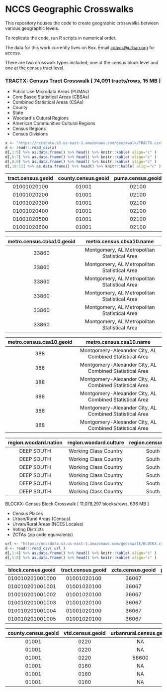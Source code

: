 # NCCS Geographic Crosswalks

This repository houses the code to create geographic crosswalks between various geographic levels. 

To replicate the code, run R scripts in numerical order.

The data for this work currently lives on Box. Email cdavis@urban.org for access.

There are two crosswalk types included; one at the census block level and one at the census tract level. 

### TRACTX: Census Tract Crosswalk [ 74,091 tracts/rows, 15 MB ]

  - Public Use Microdata Areas (PUMAs)
  - Core Based Statistical Areas (CBSAs)
  - Combined Statistical Areas (CSAs)
  - County
  - State
  - Woodard's Cutural Regions
  - American Communities Cultural Regions
  - Census Regions
  - Census Divisions

```r
x <- "https://nccsdata.s3.us-east-1.amazonaws.com/geo/xwalk/TRACTX.csv"
d <- readr::read_csv(x)
d[,1:5] %>% as.data.frame() %>% head() %>% knitr::kable( align="c" )
d[,6:7] %>% as.data.frame() %>% head() %>% knitr::kable( align="c" )
d[,8:9] %>% as.data.frame() %>% head() %>% knitr::kable( align="c" )
d[,10:13] %>% as.data.frame() %>% head() %>% knitr::kable( align="c" )
```

| tract.census.geoid | county.census.geoid | puma.census.geoid | state.census.geoid | state.census.name |
|:------------------:|:-------------------:|:-----------------:|:------------------:|:-----------------:|
|    01001020100     |        01001        |       02100       |         01         |      Alabama      |
|    01001020200     |        01001        |       02100       |         01         |      Alabama      |
|    01001020300     |        01001        |       02100       |         01         |      Alabama      |
|    01001020400     |        01001        |       02100       |         01         |      Alabama      |
|    01001020500     |        01001        |       02100       |         01         |      Alabama      |
|    01001020600     |        01001        |       02100       |         01         |      Alabama      |


| metro.census.cbsa10.geoid |           metro.census.cbsa10.name           |
|:-------------------------:|:--------------------------------------------:|
|           33860           | Montgomery, AL Metropolitan Statistical Area |
|           33860           | Montgomery, AL Metropolitan Statistical Area |
|           33860           | Montgomery, AL Metropolitan Statistical Area |
|           33860           | Montgomery, AL Metropolitan Statistical Area |
|           33860           | Montgomery, AL Metropolitan Statistical Area |
|           33860           | Montgomery, AL Metropolitan Statistical Area |



| metro.census.csa10.geoid |                 metro.census.csa10.name                 |
|:------------------------:|:-------------------------------------------------------:|
|           388            | Montgomery-Alexander City, AL Combined Statistical Area |
|           388            | Montgomery-Alexander City, AL Combined Statistical Area |
|           388            | Montgomery-Alexander City, AL Combined Statistical Area |
|           388            | Montgomery-Alexander City, AL Combined Statistical Area |
|           388            | Montgomery-Alexander City, AL Combined Statistical Area |
|           388            | Montgomery-Alexander City, AL Combined Statistical Area |


| region.woodard.nation | region.woodard.culture | region.census.main | region.census.division |
|:---------------------:|:----------------------:|:------------------:|:----------------------:|
|      DEEP SOUTH       | Working Class Country  |       South        |   East South Central   |
|      DEEP SOUTH       | Working Class Country  |       South        |   East South Central   |
|      DEEP SOUTH       | Working Class Country  |       South        |   East South Central   |
|      DEEP SOUTH       | Working Class Country  |       South        |   East South Central   |
|      DEEP SOUTH       | Working Class Country  |       South        |   East South Central   |
|      DEEP SOUTH       | Working Class Country  |       South        |   East South Central   |


BLOCKX: Census Block Crosswalk [ 11,078,297 blocks/rows, 636 MB ]

  - Census Places
  - Urban/Rural Areas (Census)
  - Urvan/Rural Areas (NCES Locales)
  - Voting Districts
  - ZCTAs (zip code equivalents)

```r
url <- "https://nccsdata.s3.us-east-1.amazonaws.com/geo/xwalk/BLOCKX.csv"
d <- readr::read_csv( url )
d[,1:4] %>% as.data.frame() %>% head() %>% knitr::kable( align="c" )
d[,5:8] %>% as.data.frame() %>% head() %>% knitr::kable( align="c" )
```

| block.census.geoid | tract.census.geoid | zcta.census.geoid | place.census.geoid |
|:------------------:|:------------------:|:-----------------:|:------------------:|
|  010010201001000   |    01001020100     |       36067       |      0162328       |
|  010010201001001   |    01001020100     |       36067       |      0162328       |
|  010010201001002   |    01001020100     |       36067       |      0162328       |
|  010010201001003   |    01001020100     |       36067       |      0162328       |
|  010010201001004   |    01001020100     |       36067       |      0162328       |
|  010010201001005   |    01001020100     |       36067       |      0162328       |


| county.census.geoid | vtd.census.geoid | urbanrural.census.geoid | urbanrural.nces.geoid |
|:-------------------:|:----------------:|:-----------------------:|:---------------------:|
|        01001        |       0220       |           NA            |          NA           |
|        01001        |       0220       |           NA            |          41           |
|        01001        |       0220       |          58600          |          NA           |
|        01001        |       0160       |           NA            |          NA           |
|        01001        |       0160       |           NA            |          41           |
|        01001        |       0160       |           NA            |          41           |

